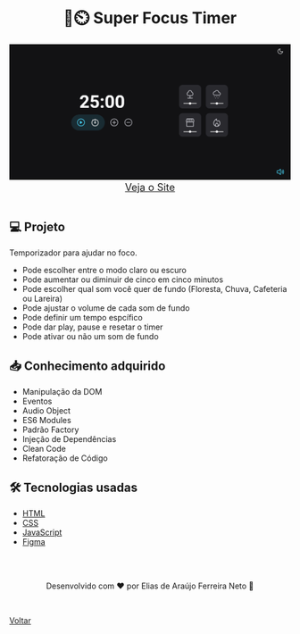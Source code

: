 <h1 align="center">💪⏲️ Super Focus Timer</h1>

<img src="./demonstracao.gif">

<div align="center">
    <a style="font-size: 18px" href="https://elias-neto.github.io/Explorer/nivel05/stage/focusTimerTunado" target="_blank"> Veja o Site</a>
</div>

<br>

## 💻 Projeto

Temporizador para ajudar no foco.

- Pode escolher entre o modo claro ou escuro
- Pode aumentar ou diminuir de cinco em cinco minutos
- Pode escolher qual som você quer de fundo (Floresta, Chuva, Cafeteria ou Lareira)
- Pode ajustar o volume de cada som de fundo
- Pode definir um tempo espcífico
- Pode dar play, pause e resetar o timer
- Pode ativar ou não um som de fundo

## 📥 Conhecimento adquirido

- Manipulação da DOM
- Eventos
- Audio Object
- ES6 Modules
- Padrão Factory
- Injeção de Dependências
- Clean Code
- Refatoração de Código

## 🛠 Tecnologias usadas

- [HTML](https://www.w3schools.com/html/)
- [CSS](https://www.w3schools.com/css/default.asp)
- [JavaScript](https://developer.mozilla.org/pt-BR/docs/Web/JavaScript)
- [Figma](https://www.figma.com/design/)

<br>
<br>

<p align="center"> Desenvolvido com ❤ por Elias de Araújo Ferreira Neto 👋 <p>

<br>

<a href="../README.md">Voltar</a>
